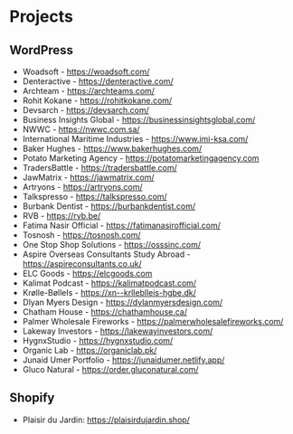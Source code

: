 # Projects

## WordPress

- Woadsoft - <https://woadsoft.com/>
- Denteractive - <https://denteractive.com/>
- Archteam - <https://archteams.com/>
- Rohit Kokane - <https://rohitkokane.com/>
- Devsarch - <https://devsarch.com/>
- Business Insights Global - <https://businessinsightsglobal.com/>
- NWWC - <https://nwwc.com.sa/>
- International Maritime Industries - <https://www.imi-ksa.com/>
- Baker Hughes - <https://www.bakerhughes.com/>
- Potato Marketing Agency - <https://potatomarketingagency.com>
- TradersBattle - <https://tradersbattle.com/>
- JawMatrix - <https://jawmatrix.com/>
- Artryons - <https://artryons.com/>
- Talkspresso - <https://talkspresso.com/>
- Burbank Dentist - <https://burbankdentist.com/>
- RVB - <https://rvb.be/>
- Fatima Nasir Official - <https://fatimanasirofficial.com/>
- Tosnosh - <https://tosnosh.com/>
- One Stop Shop Solutions - <https://osssinc.com/>
- Aspire Overseas Consultants Study Abroad - <https://aspireconsultants.co.uk/>
- ELC Goods - <https://elcgoods.com>
- Kalimat Podcast - <https://kalimatpodcast.com/>
- Krølle-BølleIs - <https://xn--krlleblleis-hgbe.dk/>
- Dlyan Myers Design - <https://dylanmyersdesign.com/>
- Chatham House - <https://chathamhouse.ca/>
- Palmer Wholesale Fireworks - <https://palmerwholesalefireworks.com/>
- Lakeway Investors - <https://lakewayinvestors.com/>
- HygnxStudio - <https://hygnxstudio.com/>
- Organic Lab - <https://organiclab.pk/>
- Junaid Umer Portfolio - <https://junaidumer.netlify.app/>
- Gluco Natural - <https://order.gluconatural.com/>

## Shopify

- Plaisir du Jardin: <https://plaisirdujardin.shop/>
